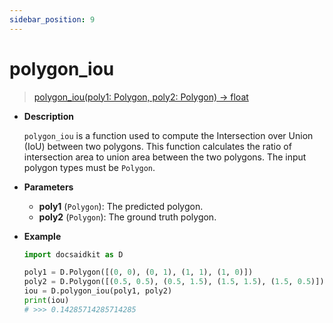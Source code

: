 ```yaml
---
sidebar_position: 9
---
```


# polygon_iou

> [polygon_iou(poly1: Polygon, poly2: Polygon) -> float](https://github.com/DocsaidLab/DocsaidKit/blob/6db820b92e709b61f1848d7583a3fa856b02716f/docsaidkit/structures/functionals.py#L166)

- **Description**

    `polygon_iou` is a function used to compute the Intersection over Union (IoU) between two polygons. This function calculates the ratio of intersection area to union area between the two polygons. The input polygon types must be `Polygon`.

- **Parameters**

    - **poly1** (`Polygon`): The predicted polygon.
    - **poly2** (`Polygon`): The ground truth polygon.

- **Example**

    ```python
    import docsaidkit as D

    poly1 = D.Polygon([(0, 0), (0, 1), (1, 1), (1, 0)])
    poly2 = D.Polygon([(0.5, 0.5), (0.5, 1.5), (1.5, 1.5), (1.5, 0.5)])
    iou = D.polygon_iou(poly1, poly2)
    print(iou)
    # >>> 0.14285714285714285
    ```
